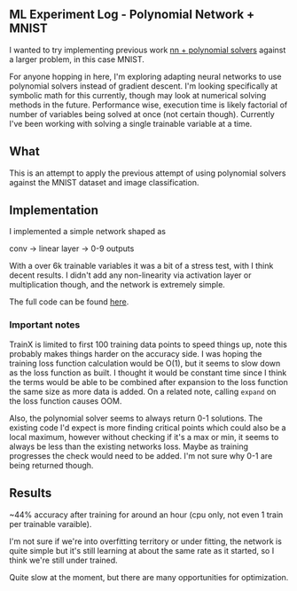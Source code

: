 ## ML Experiment Log - Polynomial Network + MNIST

I wanted to try implementing previous work [nn + polynomial solvers](https://www.jimmiebtlr.com/ml-experiment-log-nn-polynomial-solvers-pt-2) against a larger problem, in this case MNIST.

For anyone hopping in here, I'm exploring adapting neural networks to use polynomial solvers instead of gradient descent.  I'm looking specifically at symbolic math for this currently, though may look at numerical solving methods in the future.  Performance wise, execution time is likely factorial of number of variables being solved at once (not certain though).  Currently I've been working with solving a single trainable variable at a time.

## What

This is an attempt to apply the previous attempt of using polynomial solvers against the MNIST dataset and image classification.

## Implementation

I implemented a simple network shaped as 

conv -> linear layer -> 0-9 outputs

With a over 6k trainable variables it was a bit of a stress test, with I think decent results.  I didn't add any non-linearity via activation layer or multiplication though, and the network is extremely simple.

The full code can be found [here](https://colab.research.google.com/gist/jimmiebtlr/1fcd710fb298525d0a772bc369502e7b/polynomialnetworkmnist.ipynb).

### Important notes

TrainX is limited to first 100 training data points to speed things up, note this probably makes things harder on the accuracy side.  I was hoping the training loss function calculation would be O(1), but it seems to slow down as the loss function as built.  I thought it would be constant time since I think the terms would be able to be combined after expansion to the loss function the same size as more data is added.  On a related note, calling `expand` on the loss function causes OOM.  

Also, the polynomial solver seems to always return 0-1 solutions.  The existing code I'd expect is more finding critical points which could also be a local maximum, however without checking if it's a max or min, it seems to always be less than the existing networks loss.  Maybe as training progresses the check would need to be added.  I'm not sure why 0-1 are being returned though.


## Results

~44% accuracy after training for around an hour (cpu only, not even 1 train per trainable varaible).

I'm not sure if we're into overfitting territory or under fitting, the network is quite simple but it's still learning at about the same rate as it started, so I think we're still under trained.

Quite slow at the moment, but there are many opportunities for optimization.  